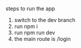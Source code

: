 steps to run the app

1. switch to the dev branch
2. run npm i
3. run npm run dev
4. the main route is /login
